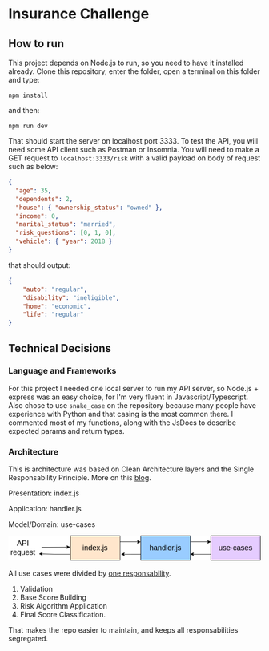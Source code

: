 # Insurance Challenge
## How to run
This project depends on Node.js to run, so you need to have it installed already. Clone this repository, enter the folder, open a terminal on this folder and type:
```
npm install
```
and then:
```
npm run dev
```
That should start the server on localhost port 3333. To test the API, you will need some API client such as Postman or Insomnia. You will need to make a GET request to `localhost:3333/risk` with a valid payload on body of request such as below:
```json
{
  "age": 35,
  "dependents": 2,
  "house": { "ownership_status": "owned" },
  "income": 0,
  "marital_status": "married",
  "risk_questions": [0, 1, 0],
  "vehicle": { "year": 2018 }
}
```
that should output:
```json
{
    "auto": "regular",
    "disability": "ineligible",
    "home": "economic",
    "life": "regular"
}
```

## Technical Decisions
### Language and Frameworks
For this project I needed one local server to run my API server, so Node.js + express was an easy choice, for I'm very fluent in Javascript/Typescript.
Also chose to use `snake_case` on the repository because many people have experience with Python and that casing is the most common there.
I commented most of my functions, along with the JsDocs to describe expected params and return types.

### Architecture
This is architecture was based on Clean Architecture layers and the Single Responsability Principle. More on this [blog](https://proandroiddev.com/why-you-need-use-cases-interactors-142e8a6fe576).

Presentation: index.js

Application: handler.js

Model/Domain: use-cases

![alt text](./architecture_schema.png "Image schema of architecture")

All use cases were divided by [one responsability](https://stackify.com/solid-design-principles/).
1. Validation
2. Base Score Building
3. Risk Algorithm Application
4. Final Score Classification.

That makes the repo easier to maintain, and keeps all responsabilities segregated.
